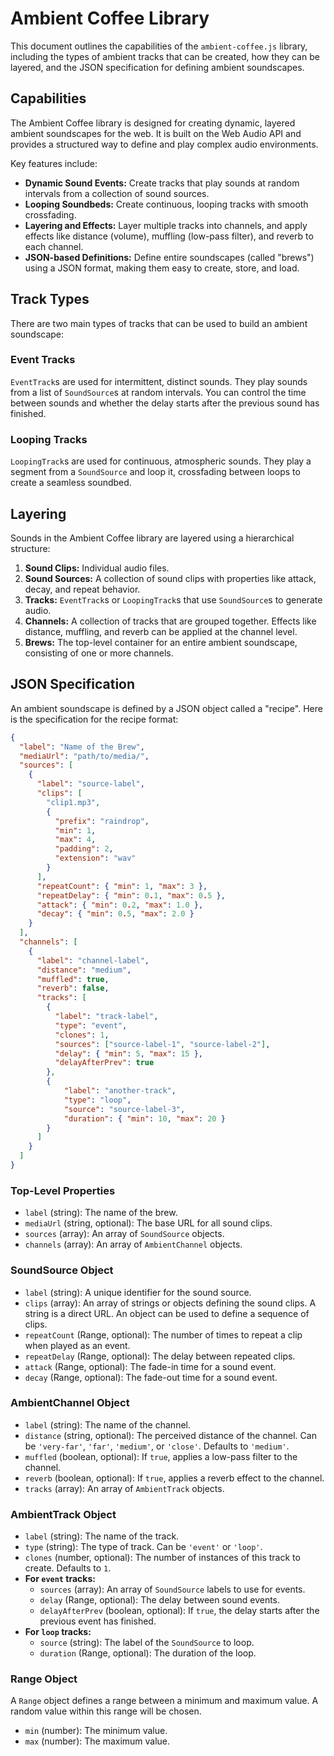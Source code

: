 # Ambient Coffee Library

This document outlines the capabilities of the `ambient-coffee.js` library, including the types of ambient tracks that can be created, how they can be layered, and the JSON specification for defining ambient soundscapes.

## Capabilities

The Ambient Coffee library is designed for creating dynamic, layered ambient soundscapes for the web. It is built on the Web Audio API and provides a structured way to define and play complex audio environments.

Key features include:

*   **Dynamic Sound Events:** Create tracks that play sounds at random intervals from a collection of sound sources.
*   **Looping Soundbeds:** Create continuous, looping tracks with smooth crossfading.
*   **Layering and Effects:** Layer multiple tracks into channels, and apply effects like distance (volume), muffling (low-pass filter), and reverb to each channel.
*   **JSON-based Definitions:** Define entire soundscapes (called "brews") using a JSON format, making them easy to create, store, and load.

## Track Types

There are two main types of tracks that can be used to build an ambient soundscape:

### Event Tracks

`EventTrack`s are used for intermittent, distinct sounds. They play sounds from a list of `SoundSource`s at random intervals. You can control the time between sounds and whether the delay starts after the previous sound has finished.

### Looping Tracks

`LoopingTrack`s are used for continuous, atmospheric sounds. They play a segment from a `SoundSource` and loop it, crossfading between loops to create a seamless soundbed.

## Layering

Sounds in the Ambient Coffee library are layered using a hierarchical structure:

1.  **Sound Clips:** Individual audio files.
2.  **Sound Sources:** A collection of sound clips with properties like attack, decay, and repeat behavior.
3.  **Tracks:** `EventTrack`s or `LoopingTrack`s that use `SoundSource`s to generate audio.
4.  **Channels:** A collection of tracks that are grouped together. Effects like distance, muffling, and reverb can be applied at the channel level.
5.  **Brews:** The top-level container for an entire ambient soundscape, consisting of one or more channels.

## JSON Specification

An ambient soundscape is defined by a JSON object called a "recipe". Here is the specification for the recipe format:

```json
{
  "label": "Name of the Brew",
  "mediaUrl": "path/to/media/",
  "sources": [
    {
      "label": "source-label",
      "clips": [
        "clip1.mp3",
        {
          "prefix": "raindrop",
          "min": 1,
          "max": 4,
          "padding": 2,
          "extension": "wav"
        }
      ],
      "repeatCount": { "min": 1, "max": 3 },
      "repeatDelay": { "min": 0.1, "max": 0.5 },
      "attack": { "min": 0.2, "max": 1.0 },
      "decay": { "min": 0.5, "max": 2.0 }
    }
  ],
  "channels": [
    {
      "label": "channel-label",
      "distance": "medium",
      "muffled": true,
      "reverb": false,
      "tracks": [
        {
          "label": "track-label",
          "type": "event",
          "clones": 1,
          "sources": ["source-label-1", "source-label-2"],
          "delay": { "min": 5, "max": 15 },
          "delayAfterPrev": true
        },
        {
            "label": "another-track",
            "type": "loop",
            "source": "source-label-3",
            "duration": { "min": 10, "max": 20 }
        }
      ]
    }
  ]
}
```

### Top-Level Properties

*   `label` (string): The name of the brew.
*   `mediaUrl` (string, optional): The base URL for all sound clips.
*   `sources` (array): An array of `SoundSource` objects.
*   `channels` (array): An array of `AmbientChannel` objects.

### SoundSource Object

*   `label` (string): A unique identifier for the sound source.
*   `clips` (array): An array of strings or objects defining the sound clips. A string is a direct URL. An object can be used to define a sequence of clips.
*   `repeatCount` (Range, optional): The number of times to repeat a clip when played as an event.
*   `repeatDelay` (Range, optional): The delay between repeated clips.
*   `attack` (Range, optional): The fade-in time for a sound event.
*   `decay` (Range, optional): The fade-out time for a sound event.

### AmbientChannel Object

*   `label` (string): The name of the channel.
*   `distance` (string, optional): The perceived distance of the channel. Can be `'very-far'`, `'far'`, `'medium'`, or `'close'`. Defaults to `'medium'`.
*   `muffled` (boolean, optional): If `true`, applies a low-pass filter to the channel.
*   `reverb` (boolean, optional): If `true`, applies a reverb effect to the channel.
*   `tracks` (array): An array of `AmbientTrack` objects.

### AmbientTrack Object

*   `label` (string): The name of the track.
*   `type` (string): The type of track. Can be `'event'` or `'loop'`.
*   `clones` (number, optional): The number of instances of this track to create. Defaults to `1`.
*   **For `event` tracks:**
    *   `sources` (array): An array of `SoundSource` labels to use for events.
    *   `delay` (Range, optional): The delay between sound events.
    *   `delayAfterPrev` (boolean, optional): If `true`, the delay starts after the previous event has finished.
*   **For `loop` tracks:**
    *   `source` (string): The label of the `SoundSource` to loop.
    *   `duration` (Range, optional): The duration of the loop.

### Range Object

A `Range` object defines a range between a minimum and maximum value. A random value within this range will be chosen.

*   `min` (number): The minimum value.
*   `max` (number): The maximum value.
